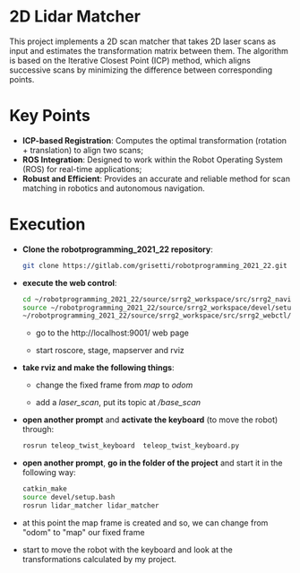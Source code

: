 # **2D Lidar Matcher**

This project implements a 2D scan matcher that takes 2D laser scans as input and estimates the transformation matrix between them. The algorithm is based on the Iterative Closest Point (ICP) method, which aligns successive scans by minimizing the difference between corresponding points.

# **Key Points**

- **ICP-based Registration**: Computes the optimal transformation (rotation + translation) to align two scans;
- **ROS Integration**: Designed to work within the Robot Operating System (ROS) for real-time applications;
- **Robust and Efficient**: Provides an accurate and reliable method for scan matching in robotics and autonomous navigation.

# **Execution**

- **Clone the robotprogramming_2021_22 repository**:

  ```bash
  git clone https://gitlab.com/grisetti/robotprogramming_2021_22.git
  ```

- **execute the web control**:

  ```bash
  cd ~/robotprogramming_2021_22/source/srrg2_workspace/src/srrg2_navigation_2d/config
  source ~/robotprogramming_2021_22/source/srrg2_workspace/devel/setup.bash
  ~/robotprogramming_2021_22/source/srrg2_workspace/src/srrg2_webctl/proc_webctl run_navigation.webctl
  ```

  - go to the http://localhost:9001/ web page
 
  - start roscore, stage, mapserver and rviz

- **take rviz and make the following things**:

  - change the fixed frame from *map* to *odom*
 
  - add a *laser_scan*, put its topic at */base_scan*
 
- **open another prompt** and **activate the keyboard** (to move the robot) through:

  ```bash
  rosrun teleop_twist_keyboard  teleop_twist_keyboard.py
  ```

- **open another prompt**, **go in the folder of the project** and start it in the following way:

  ```bash
  catkin_make
  source devel/setup.bash
  rosrun lidar_matcher lidar_matcher
  ```

- at this point the map frame is created and so, we can change from "odom" to "map" our fixed frame

- start to move the robot with the keyboard and look at the transformations calculated by my project.
  





